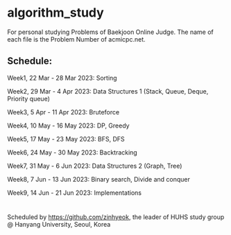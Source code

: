 # algorithm_study
For personal studying Problems of Baekjoon Online Judge. 
The name of each file is the Problem Number of acmicpc.net.

## Schedule:

  Week1, 22 Mar - 28 Mar 2023: Sorting

  Week2, 29 Mar -  4 Apr 2023: Data Structures 1 (Stack, Queue, Deque, Priority queue)

  Week3,  5 Apr - 11 Apr 2023: Bruteforce

  Week4, 10 May - 16 May 2023: DP, Greedy

  Week5, 17 May - 23 May 2023: BFS, DFS

  Week6, 24 May - 30 May 2023: Backtracking

  Week7, 31 May -  6 Jun 2023: Data Structures 2 (Graph, Tree)

  Week8,  7 Jun - 13 Jun 2023: Binary search, Divide and conquer

  Week9, 14 Jun - 21 Jun 2023: Implementations

# 

Scheduled by https://github.com/zinhyeok, the leader of HUHS study group @ Hanyang University, Seoul, Korea
